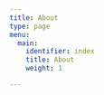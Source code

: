 ```yaml
---
title: About
type: page
menu:
  main:
    identifier: index
    title: About
    weight: 1

---
```

